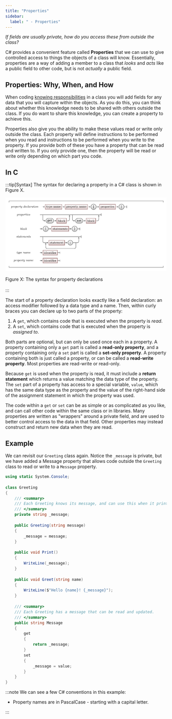```yaml
---
title: "Properties"
sidebar:
  label: " - Properties"
---
```


*If fields are usually private, how do you access these from outside the class?*

C# provides a convenient feature called **Properties** that we can use to give controlled access to things the objects of a class will know. Essentially, properties are a way of adding a member to a class that *looks* and *acts* like a public field to other code, but is not *actually* a public field.

## Properties: Why, When, and How

When coding [knowing responsibilities](/book/part-3-programs-as-concepts/2-abstraction/2-trailside/1-2-knowing) in a class you will add fields for any data that you will capture within the objects. As you do this, you can think about whether this knowledge needs to be shared with others outside the class. If you do want to share this knowledge, you can create a property to achieve this.

Properties also give you the ability to make these values read or write only outside the class. Each property will define instructions to be performed when you read and instructions to be performed when you write to the property. If you provide both of these you have a property that can be read and written to. If you only provide one, then the property will be read or write only depending on which part you code.

## In C #

:::tip[Syntax]
The syntax for declaring a property in a C# class is shown in Figure X.

![Figure X](./images/property-syntax-diagram.png)
<div class="caption"><span class="caption-figure-nbr">Figure X: </span>The syntax for property declarations</div><br/>
:::

The start of a property declaration looks exactly like a field declaration: an access modifier followed by a data type and a name.
Then, within curly braces you can declare up to two parts of the property:

1. A `get`, which contains code that is executed when the property is *read*.
2. A `set`, which contains code that is executed when the property is *assigned to*.

Both parts are optional, but can only be used once each in a property.
A property containing only a `get` part is called a **read-only property**, and a property containing only a `set` part is called a **set-only property**.
A property containing both is just called a property, or can be called a **read-write property**.
Most properties are read-write or read-only.

Because `get` is used when the property is read, it must include a **return statement** which returns a value matching the data type of the property.
The `set` part of a property has access to a special variable, `value`, which has the same data type as the property and the value of the right-hand side of the assignment statement in which the property was used.

The code within a `get` or `set` can be as simple or as complicated as you like, and can call other code within the same class or in libraries.
Many properties are written as "wrappers" around a private field, and are used to better control access to the data in that field.
Other properties may instead construct and return new data when they are read.

## Example

We can revisit our `Greeting` class again. Notice the `_message` is private, but we have added a Message property that allows code outside the `Greeting` class to read or write to a `Message` property.

```cs
using static System.Console;

class Greeting
{
    /// <summary>
    /// Each Greeting knows its message, and can use this when it prints the greeting.
    /// </summary>
    private string _message;

    public Greeting(string message)
    {
        _message = message;
    }

    public void Print()
    {
        WriteLine(_message);
    }

    public void Greet(string name)
    {
        WriteLine($"Hello {name}! {_message}");
    }

    /// <summary>
    /// Each Greeting has a message that can be read and updated.
    /// </summary>
    public string Message
    {
        get
        {
            return _message;
        }
        set
        {
            _message = value;
        }
    }
}
```

:::note
We can see a few C# conventions in this example:

* Property names are in PascalCase - starting with a capital letter.

:::
